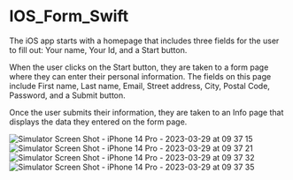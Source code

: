 # IOS_Form_Swift


The iOS app starts with a homepage that includes three fields for the user to fill out: Your name, Your Id, and a Start button. 

When the user clicks on the Start button, they are taken to a form page where they can enter their personal information. The fields on this page include First name, Last name, Email, Street address, City, Postal Code, Password, and a Submit button. 

Once the user submits their information, they are taken to an Info page that displays the data they entered on the form page. 


![Simulator Screen Shot - iPhone 14 Pro - 2023-03-29 at 09 37 15](https://user-images.githubusercontent.com/68456795/228559421-fe0c2551-08e8-4dbc-9891-f0d5173a69d1.png)
![Simulator Screen Shot - iPhone 14 Pro - 2023-03-29 at 09 37 21](https://user-images.githubusercontent.com/68456795/228559425-91a9c5ab-ab9e-4c5c-b134-0a766bc61e65.png)
![Simulator Screen Shot - iPhone 14 Pro - 2023-03-29 at 09 37 32](https://user-images.githubusercontent.com/68456795/228559429-88135a52-d59f-4898-a552-cbe7abf59faa.png)
![Simulator Screen Shot - iPhone 14 Pro - 2023-03-29 at 09 37 35](https://user-images.githubusercontent.com/68456795/228559435-85f40b87-cc43-44f3-ad79-89068c267f42.png)
